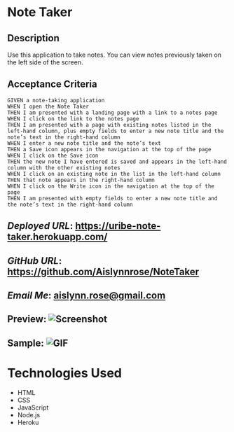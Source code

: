   # **Note Taker**

## Description

Use this application to take notes. You can view notes previously taken on the left side of the screen.

## Acceptance Criteria
```
GIVEN a note-taking application
WHEN I open the Note Taker
THEN I am presented with a landing page with a link to a notes page
WHEN I click on the link to the notes page
THEN I am presented with a page with existing notes listed in the left-hand column, plus empty fields to enter a new note title and the note’s text in the right-hand column
WHEN I enter a new note title and the note’s text
THEN a Save icon appears in the navigation at the top of the page
WHEN I click on the Save icon
THEN the new note I have entered is saved and appears in the left-hand column with the other existing notes
WHEN I click on an existing note in the list in the left-hand column
THEN that note appears in the right-hand column
WHEN I click on the Write icon in the navigation at the top of the page
THEN I am presented with empty fields to enter a new note title and the note’s text in the right-hand column
```

  ## _Deployed URL_: https://uribe-note-taker.herokuapp.com/
  
  ## _GitHub URL_: https://github.com/Aislynnrose/NoteTaker

  ## _Email Me_: aislynn.rose@gmail.com

  ## Preview: ![Screenshot]()

  ## Sample: ![GIF]()

  # Technologies Used
  * HTML
  * CSS
  * JavaScript
  * Node.js
  * Heroku